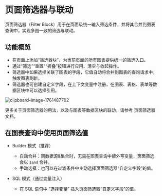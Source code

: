 # 页面筛选器与联动

页面筛选器（Filter Block）用于在页面级统一输入筛选条件，并将其合并到图表查询中，实现多图一致的筛选与联动。

## 功能概览
- 在页面上添加“筛选器块”，为当前页面的所有图表提供统一的筛选入口。
- 通过“筛选”“重置”“折叠”按钮进行应用、清空与收起操作。
- 筛选器中如果选择关联了图表的字段，它值自动将合并到图表的查询请求中，触发图表刷新。
- 筛选器也可创建自定义字段，在上下文变量中注册，在图表、表格、表单等数据区块中可以选择引用。

![clipboard-image-1761487702](https://static-docs.nocobase.com/clipboard-image-1761487702.png)

更多关于页面筛选器的用法，以及与图表等数据区块的联动，请参考 页面筛选器 文档。

## 在图表查询中使用页面筛选值
- Builder 模式（推荐）
  - 自动合并：同数据源&集合时，无需在图表查询中额外写变量，页面筛选会以 `$and` 合并。
  - 手动选择：也可以在过滤条件中主动选择页面筛选器“自定义字段”的值。

- SQL 模式（通过变量注入）
  - 在 SQL 语句中 “选择变量” 插入页面筛选器“自定义字段”的值。
